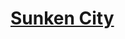 # [Sunken City](https://www.mousehuntgame.com/preferences.php?tab=mousehunt-improved-settings#mousehunt-improved-settings-location-hud)
